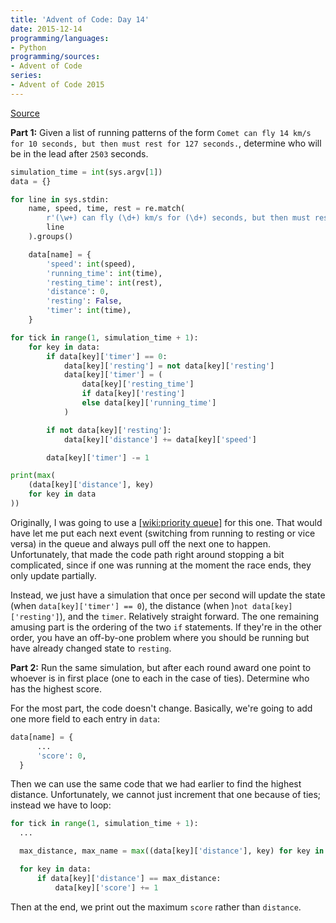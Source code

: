 ```yaml
---
title: 'Advent of Code: Day 14'
date: 2015-12-14
programming/languages:
- Python
programming/sources:
- Advent of Code
series:
- Advent of Code 2015
---
```

<a href="http://adventofcode.com/2015/day/14">Source</a>

**Part 1:** Given a list of running patterns of the form `Comet can fly 14 km/s for 10 seconds, but then must rest for 127 seconds.`, determine who will be in the lead after `2503` seconds.

<!--more-->

```python
simulation_time = int(sys.argv[1])
data = {}

for line in sys.stdin:
    name, speed, time, rest = re.match(
        r'(\w+) can fly (\d+) km/s for (\d+) seconds, but then must rest for (\d+) seconds.',
        line
    ).groups()

    data[name] = {
        'speed': int(speed),
        'running_time': int(time),
        'resting_time': int(rest),
        'distance': 0,
        'resting': False,
        'timer': int(time),
    }

for tick in range(1, simulation_time + 1):
    for key in data:
        if data[key]['timer'] == 0:
            data[key]['resting'] = not data[key]['resting']
            data[key]['timer'] = (
                data[key]['resting_time']
                if data[key]['resting']
                else data[key]['running_time']
            )

        if not data[key]['resting']:
            data[key]['distance'] += data[key]['speed']

        data[key]['timer'] -= 1

print(max(
    (data[key]['distance'], key)
    for key in data
))
```

Originally, I was going to use a [[wiki:priority queue]]() for this one. That would have let me put each next event (switching from running to resting or vice versa) in the queue and always pull off the next one to happen. Unfortunately, that made the code path right around stopping a bit complicated, since if one was running at the moment the race ends, they only update partially.

Instead, we just have a simulation that once per second will update the state (when `data[key]['timer'] == 0`), the distance (when )`not data[key]['resting']`), and the `timer`. Relatively straight forward. The one remaining amusing part is the ordering of the two `if` statements. If they're in the other order, you have an off-by-one problem where you should be running but have already changed state to `resting`.

**Part 2:** Run the same simulation, but after each round award one point to whoever is in first place (one to each in the case of ties). Determine who has the highest score.

For the most part, the code doesn't change. Basically, we're going to add one more field to each entry in `data`:

```python
data[name] = {
      ...
      'score': 0,
  }
```

Then we can use the same code that we had earlier to find the highest distance. Unfortunately, we cannot just increment that one because of ties; instead we have to loop:

```python
for tick in range(1, simulation_time + 1):
  ...

  max_distance, max_name = max((data[key]['distance'], key) for key in data)

  for key in data:
      if data[key]['distance'] == max_distance:
          data[key]['score'] += 1
```

Then at the end, we print out the maximum `score` rather than `distance`. 
